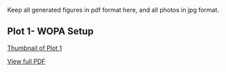 Keep all generated figures in pdf format here, and all photos in jpg format.
## Plot 1- WOPA Setup

[Thumbnail of Plot 1](WOPA_Set_Up.png)

[View full PDF](WOPA_Set_Up.pdf)